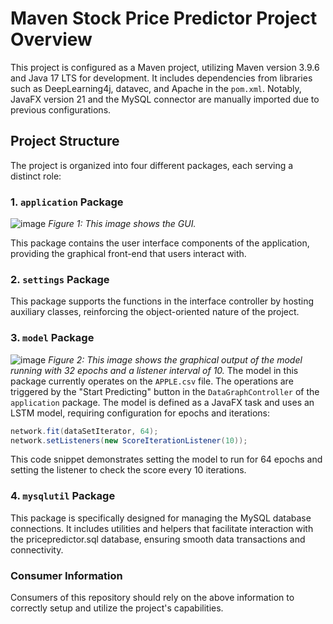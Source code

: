 # Maven Stock Price Predictor Project Overview

This project is configured as a Maven project, utilizing Maven version 3.9.6 and Java 17 LTS for development. It includes dependencies from libraries such as DeepLearning4j, datavec, and Apache in the `pom.xml`. Notably, JavaFX version 21 and the MySQL connector are manually imported due to previous configurations.

## Project Structure

The project is organized into four different packages, each serving a distinct role:

### 1. `application` Package
![image](https://github.com/YusufCaymazZ/Stock-Price-Predictor-with-LSTM-algorithm/assets/113033309/c9322121-dda5-4c4d-95f3-3ef4945f929c)
*Figure 1: This image shows the GUI.*

This package contains the user interface components of the application, providing the graphical front-end that users interact with.

### 2. `settings` Package
This package supports the functions in the interface controller by hosting auxiliary classes, reinforcing the object-oriented nature of the project.

### 3. `model` Package
![image](https://github.com/YusufCaymazZ/Stock-Price-Predictor-with-LSTM-algorithm/assets/113033309/ed7115ed-ffee-425e-aaa8-5d8d7957d8c7)
*Figure 2: This image shows the graphical output of the model running with 32 epochs and a listener interval of 10.*
The model in this package currently operates on the `APPLE.csv` file. The operations are triggered by the "Start Predicting" button in the `DataGraphController` of the `application` package. The model is defined as a JavaFX task and uses an LSTM model, requiring configuration for epochs and iterations:
```java
network.fit(dataSetIterator, 64);
network.setListeners(new ScoreIterationListener(10));
```
This code snippet demonstrates setting the model to run for 64 epochs and setting the listener to check the score every 10 iterations.
### 4. `mysqlutil` Package
This package is specifically designed for managing the MySQL database connections. It includes utilities and helpers that facilitate interaction with the pricepredictor.sql database, ensuring smooth data transactions and connectivity.

### Consumer Information
Consumers of this repository should rely on the above information to correctly setup and utilize the project's capabilities.
